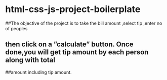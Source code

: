 # html-css-js-project-boilerplate

##The objective of the project is to take the bill amount ,select tip ,enter no of peoples
## then click on a ”calculate” button. Once done,you will get tip amount by each person along with total
##amount including tip amount.
